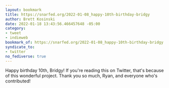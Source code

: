 ```yaml
---
layout: bookmark
title: https://snarfed.org/2022-01-08_happy-10th-birthday-bridgy
author: Brett Kosinski
date: 2022-01-18 13:43:56.466457648 -05:00
category:
- tweet
- indieweb
bookmark_of: https://snarfed.org/2022-01-08_happy-10th-birthday-bridgy
syndicate_to:
- twitter
no_fediverse: true
---
```

Happy birthday 10th, Bridgy! If you're reading this on Twitter, that's because of this wonderful project. Thank you so much, Ryan, and everyone who's contributed!